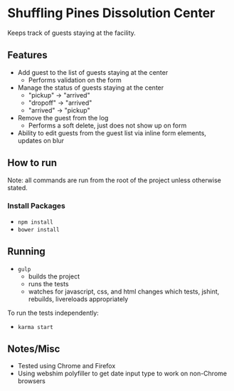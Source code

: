 Shuffling Pines Dissolution Center
====

Keeps track of guests staying at the facility. 

## Features

* Add guest to the list of guests staying at the center
  * Performs validation on the form
* Manage the status of guests staying at the center
  * "pickup" -> "arrived"
  * "dropoff" -> "arrived"
  * "arrived" -> "pickup"
* Remove the guest from the log
  * Performs a soft delete, just does not show up on form
* Ability to edit guests from the guest list via inline form elements, updates on blur

## How to run

Note: all commands are run from the root of the project unless otherwise stated.

### Install Packages

* `npm install`
* `bower install`

## Running

* `gulp`
  * builds the project
  * runs the tests
  * watches for javascript, css, and html changes which tests, jshint, rebuilds, livereloads appropriately

To run the tests independently:

* `karma start`

## Notes/Misc

* Tested using Chrome and Firefox
* Using webshim polyfiller to get date input type to work on non-Chrome browsers